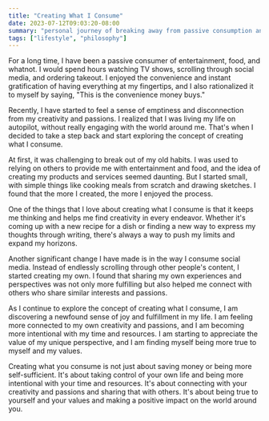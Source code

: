 ```yaml
---
title: "Creating What I Consume"
date: 2023-07-12T09:03:20-08:00
summary: "personal journey of breaking away from passive consumption and embracing intentionality"
tags: ["lifestyle", "philosophy"]
---
```

For a long time, I have been a passive consumer of entertainment, food, and whatnot. I would spend hours watching TV shows, scrolling through social media, and ordering takeout. I enjoyed the convenience and instant gratification of having everything at my fingertips, and I also rationalized it to myself by saying, "This is the convenience money buys."

Recently, I have started to feel a sense of emptiness and disconnection from my creativity and passions. I realized that I was living my life on autopilot, without really engaging with the world around me. That's when I decided to take a step back and start exploring the concept of creating what I consume.

At first, it was challenging to break out of my old habits. I was used to relying on others to provide me with entertainment and food, and the idea of creating my products and services seemed daunting. But I started small, with simple things like cooking meals from scratch and drawing sketches. I found that the more I created, the more I enjoyed the process.

One of the things that I love about creating what I consume is that it keeps me thinking and helps me find creativity in every endeavor. Whether it's coming up with a new recipe for a dish or finding a new way to express my thoughts through writing, there's always a way to push my limits and expand my horizons.

Another significant change I have made is in the way I consume social media. Instead of endlessly scrolling through other people's content, I started creating my own. I found that sharing my own experiences and perspectives was not only more fulfilling but also helped me connect with others who share similar interests and passions.

As I continue to explore the concept of creating what I consume, I am discovering a newfound sense of joy and fulfillment in my life. I am feeling more connected to my own creativity and passions, and I am becoming more intentional with my time and resources. I am starting to appreciate the value of my unique perspective, and I am finding myself being more true to myself and my values.

Creating what you consume is not just about saving money or being more self-sufficient. It's about taking control of your own life and being more intentional with your time and resources. It's about connecting with your creativity and passions and sharing that with others. It's about being true to yourself and your values and making a positive impact on the world around you.
